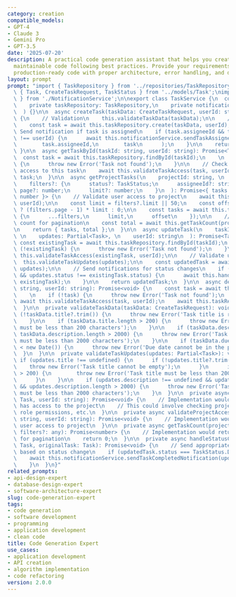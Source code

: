```yaml
---
category: creation
compatible_models:
- GPT-4
- Claude 3
- Gemini Pro
- GPT-3.5
date: '2025-07-20'
description: A practical code generation assistant that helps you create well-structured,
  maintainable code following best practices. Provide your requirements and I'll generate
  production-ready code with proper architecture, error handling, and documentation.
layout: prompt
prompt: "import { TaskRepository } from '../repositories/TaskRepository';\nimport\
  \ { Task, CreateTaskRequest, TaskStatus } from '../models/Task';\nimport { NotificationService\
  \ } from './NotificationService';\n\nexport class TaskService {\n  constructor(\n\
  \    private taskRepository: TaskRepository,\n    private notificationService: NotificationService\n\
  \  ) {}\n\n  async createTask(taskData: CreateTaskRequest, userId: string): Promise<Task>\
  \ {\n    // Validation\n    this.validateTaskData(taskData);\n\n    // Create task\n\
  \    const task = await this.taskRepository.create(taskData, userId);\n\n    //\
  \ Send notification if task is assigned\n    if (task.assigneeId && task.assigneeId\
  \ !== userId) {\n      await this.notificationService.sendTaskAssignedNotification(\n\
  \        task.assigneeId,\n        task\n      );\n    }\n\n    return task;\n \
  \ }\n\n  async getTaskById(taskId: string, userId: string): Promise<Task> {\n  \
  \  const task = await this.taskRepository.findById(taskId);\n    \n    if (!task)\
  \ {\n      throw new Error('Task not found');\n    }\n\n    // Check if user has\
  \ access to this task\n    await this.validateTaskAccess(task, userId);\n\n    return\
  \ task;\n  }\n\n  async getProjectTasks(\n    projectId: string, \n    userId: string,\n\
  \    filters?: {\n      status?: TaskStatus;\n      assigneeId?: string;\n     \
  \ page?: number;\n      limit?: number;\n    }\n  ): Promise<{ tasks: Task[]; total:\
  \ number }> {\n    // Validate user access to project\n    await this.validateProjectAccess(projectId,\
  \ userId);\n\n    const limit = filters?.limit || 50;\n    const offset = filters?.page\
  \ ? (filters.page - 1) * limit : 0;\n\n    const tasks = await this.taskRepository.findByProject(projectId,\
  \ {\n      ...filters,\n      limit,\n      offset\n    });\n\n    // Get total\
  \ count for pagination\n    const total = await this.getTaskCount(projectId, filters);\n\
  \n    return { tasks, total };\n  }\n\n  async updateTask(\n    taskId: string,\
  \ \n    updates: Partial<Task>, \n    userId: string\n  ): Promise<Task> {\n   \
  \ const existingTask = await this.taskRepository.findById(taskId);\n    \n    if\
  \ (!existingTask) {\n      throw new Error('Task not found');\n    }\n\n    await\
  \ this.validateTaskAccess(existingTask, userId);\n\n    // Validate updates\n  \
  \  this.validateTaskUpdates(updates);\n\n    const updatedTask = await this.taskRepository.update(taskId,\
  \ updates);\n\n    // Send notifications for status changes\n    if (updates.status\
  \ && updates.status !== existingTask.status) {\n      await this.handleStatusChangeNotifications(updatedTask,\
  \ existingTask);\n    }\n\n    return updatedTask;\n  }\n\n  async deleteTask(taskId:\
  \ string, userId: string): Promise<void> {\n    const task = await this.taskRepository.findById(taskId);\n\
  \    \n    if (!task) {\n      throw new Error('Task not found');\n    }\n\n   \
  \ await this.validateTaskAccess(task, userId);\n    await this.taskRepository.delete(taskId);\n\
  \  }\n\n  private validateTaskData(taskData: CreateTaskRequest): void {\n    if\
  \ (!taskData.title?.trim()) {\n      throw new Error('Task title is required');\n\
  \    }\n\n    if (taskData.title.length > 200) {\n      throw new Error('Task title\
  \ must be less than 200 characters');\n    }\n\n    if (taskData.description &&\
  \ taskData.description.length > 2000) {\n      throw new Error('Task description\
  \ must be less than 2000 characters');\n    }\n\n    if (taskData.dueDate && taskData.dueDate\
  \ < new Date()) {\n      throw new Error('Due date cannot be in the past');\n  \
  \  }\n  }\n\n  private validateTaskUpdates(updates: Partial<Task>): void {\n   \
  \ if (updates.title !== undefined) {\n      if (!updates.title?.trim()) {\n    \
  \    throw new Error('Task title cannot be empty');\n      }\n      if (updates.title.length\
  \ > 200) {\n        throw new Error('Task title must be less than 200 characters');\n\
  \      }\n    }\n\n    if (updates.description !== undefined && updates.description\
  \ && updates.description.length > 2000) {\n      throw new Error('Task description\
  \ must be less than 2000 characters');\n    }\n  }\n\n  private async validateTaskAccess(task:\
  \ Task, userId: string): Promise<void> {\n    // Implementation would check if user\
  \ has access to the project\n    // This could involve checking project membership,\
  \ role permissions, etc.\n  }\n\n  private async validateProjectAccess(projectId:\
  \ string, userId: string): Promise<void> {\n    // Implementation would validate\
  \ user access to project\n  }\n\n  private async getTaskCount(projectId: string,\
  \ filters?: any): Promise<number> {\n    // Implementation would return total count\
  \ for pagination\n    return 0;\n  }\n\n  private async handleStatusChangeNotifications(updatedTask:\
  \ Task, originalTask: Task): Promise<void> {\n    // Send appropriate notifications\
  \ based on status change\n    if (updatedTask.status === TaskStatus.DONE) {\n  \
  \    await this.notificationService.sendTaskCompletedNotification(updatedTask);\n\
  \    }\n  }\n}"
related_prompts:
- api-design-expert
- database-design-expert
- software-architecture-expert
slug: code-generation-expert
tags:
- code generation
- software development
- programming
- application development
- clean code
title: Code Generation Expert
use_cases:
- application development
- API creation
- algorithm implementation
- code refactoring
version: 2.0.0
---
```


